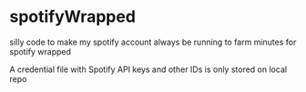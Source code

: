 # spotifyWrapped

silly code to make my spotify account always be running to farm minutes for spotify wrapped

A credential file with Spotify API keys and other IDs is only stored on local repo
